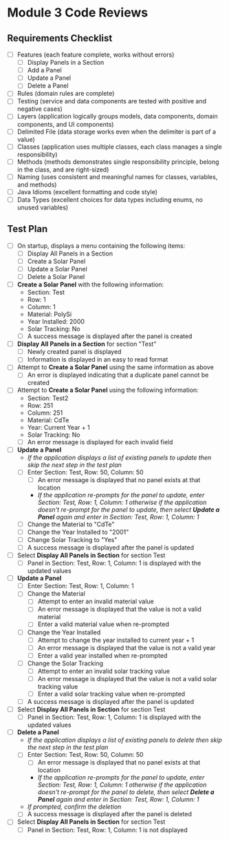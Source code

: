
# Module 3 Code Reviews

## Requirements Checklist

* [ ] Features (each feature complete, works without errors)
    * [ ] Display Panels in a Section
    * [ ] Add a Panel
    * [ ] Update a Panel
    * [ ] Delete a Panel
* [ ] Rules (domain rules are complete)
* [ ] Testing (service and data components are tested with positive and negative cases)
* [ ] Layers (application logically groups models, data components, domain components, and UI components)
* [ ] Delimited File (data storage works even when the delimiter is part of a value)
* [ ] Classes (application uses multiple classes, each class manages a single responsibility)
* [ ] Methods (methods demonstrates single responsibility principle, belong in the class, and are right-sized)
* [ ] Naming (uses consistent and meaningful names for classes, variables, and methods)
* [ ] Java Idioms (excellent formatting and code style)
* [ ] Data Types (excellent choices for data types including enums, no unused variables)

## Test Plan

* [ ] On startup, displays a menu containing the following items:
    * [ ] Display All Panels in a Section
    * [ ] Create a Solar Panel
    * [ ] Update a Solar Panel
    * [ ] Delete a Solar Panel
* [ ] **Create a Solar Panel** with the following information:
    * Section: Test
    * Row: 1
    * Column: 1
    * Material: PolySi
    * Year Installed: 2000
    * Solar Tracking: No
    * [ ] A success message is displayed after the panel is created
* [ ] **Display All Panels in a Section** for section "Test"
    * [ ] Newly created panel is displayed
    * [ ] Information is displayed in an easy to read format
* [ ] Attempt to **Create a Solar Panel** using the same information as above
    * [ ] An error is displayed indicating that a duplicate panel cannot be created
* [ ] Attempt to **Create a Solar Panel** using the following information:
    * Section: Test2
    * Row: 251
    * Column: 251
    * Material: CdTe
    * Year: Current Year + 1
    * Solar Tracking: No
    * [ ] An error message is displayed for each invalid field
* [ ] **Update a Panel**
    * _If the application displays a list of existing panels to update then skip the next step in the test plan_
    * [ ] Enter Section: Test, Row: 50, Column: 50
        * [ ] An error message is displayed that no panel exists at that location
        * _If the application re-prompts for the panel to update, enter Section: Test, Row: 1, Column: 1 otherwise if the application doesn't re-prompt for the panel to update, then select **Update a Panel** again and enter in Section: Test, Row: 1, Column: 1_
    * [ ] Change the Material to "CdTe"
    * [ ] Change the Year Installed to "2001"
    * [ ] Change Solar Tracking to "Yes"
    * [ ] A success message is displayed after the panel is updated
* [ ] Select **Display All Panels in Section** for section Test
    * [ ] Panel in Section: Test, Row: 1, Column: 1 is displayed with the updated values
* [ ] **Update a Panel**
    * [ ] Enter Section: Test, Row: 1, Column: 1
    * [ ] Change the Material
        * [ ] Attempt to enter an invalid material value
        * [ ] An error message is displayed that the value is not a valid material
        * [ ] Enter a valid material value when re-prompted
    * [ ] Change the Year Installed
        * [ ] Attempt to change the year installed to current year + 1
        * [ ] An error message is displayed that the value is not a valid year
        * [ ] Enter a valid year installed when re-prompted
    * [ ] Change the Solar Tracking
        * [ ] Attempt to enter an invalid solar tracking value
        * [ ] An error message is displayed that the value is not a valid solar tracking value
        * [ ] Enter a valid solar tracking value when re-prompted
    * [ ] A success message is displayed after the panel is updated
* [ ] Select **Display All Panels in Section** for section Test
    * [ ] Panel in Section: Test, Row: 1, Column: 1 is displayed with the updated values
* [ ] **Delete a Panel**
    * _If the application displays a list of existing panels to delete then skip the next step in the test plan_
    * [ ] Enter Section: Test, Row: 50, Column: 50
        * [ ] An error message is displayed that no panel exists at that location
        * _If the application re-prompts for the panel to update, enter Section: Test, Row: 1, Column: 1 otherwise if the application doesn't re-prompt for the panel to delete, then select **Delete a Panel** again and enter in Section: Test, Row: 1, Column: 1_
    * _If prompted, confirm the deletion_
    * [ ] A success message is displayed after the panel is deleted
* [ ] Select **Display All Panels in Section** for section Test
    * [ ] Panel in Section: Test, Row: 1, Column: 1 is not displayed